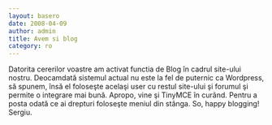 ```yaml
---
layout: basero
date: 2008-04-09
author: admin
title: Avem si blog
category: ro
---
```

<p>Datorita cererilor voastre am activat functia de Blog în cadrul site-ului nostru. Deocamdată sistemul actual nu este la fel de puternic ca Wordpress, să spunem, însă el foloseşte acelaşi user cu restul site-ului şi forumul şi permite o integrare mai bună. Apropo, vine şi TinyMCE în curând. Pentru a posta odată ce ai drepturi foloseşte meniul din stânga. So, happy blogging! Sergiu.</p>